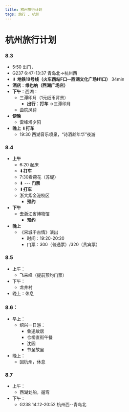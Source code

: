 ```yaml
---
title: 杭州旅行计划
tags: 旅行 , 杭州
---
```


# 杭州旅行计划

### 8.3       
- 5:50 出门，         
- G237  6:47-13:37   青岛北→杭州西
 - ⬇ **地铁19号线（火车西站F口--西湖文化广场H1口）** 34min
- **酒店**：**维也纳（西湖广场店）**
- **下午**：西湖：
  - 三潭印月（1元纸币背景）
    - **出行**：**打车** ->三潭印月
  - 曲院风荷
- **傍晚**   
  - 雷峰塔夕阳
- **晚上** ⬇**打车**
  - 19:30  西湖音乐喷泉，“诗酒趁年华”夜游
### 8.4   
- **上午**
  - 6:20 起床
  -   ⬇**打车**
  - 7:30看荷花（苏堤）
  - ⬇  ---  **门票**
  - ⬇**打车**
  - 浙大紫金港校区
    - **预约**
- **下午**
  - 去浙江省博物馆
    - **预约**
- **晚上**
  - 《宋城千古情》演出 
    - 时间：19:20-20:20
    - 门票：300（普通票）/320（贵宾票）

### 8.5
- 上午：
  - 飞来峰（提前预约门票）
- 下午：
  - 龙井村
- 晚上：休息
### 8.6：
- 早上：
  - 绍兴一日游：
    - 鲁迅故居
    - 仓桥直街午餐
    - 沈园
    - 书圣故里
- 晚上：
  - 回杭州，休息
### 8.7
- 上午：
  - 西湖划船，遛弯
- 下午：
  - G238 14:12-20:52 杭州西--青岛北
